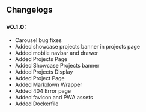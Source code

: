 ## Changelogs

### **v0.1.0**:

- Carousel bug fixes
- Added showcase projects banner in projects page
- Added mobile navbar and drawer
- Added Projects Page
- Added Showcase Projects banner
- Added Projects Display
- Added Project Page
- Added Markdown Wrapper
- Added 404 Error page
- Added favicon and PWA assets
- Added Dockerfile
